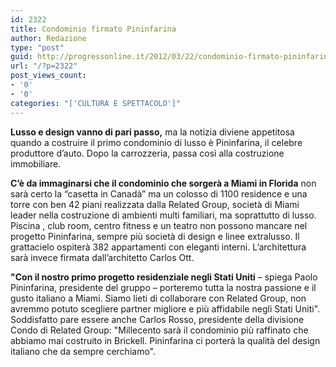 ```yaml
---
id: 2322
title: Condominio firmato Pininfarina
author: Redazione
type: "post"
guid: http://progressonline.it/2012/03/22/condominio-firmato-pininfarina/
url: "/?p=2322"
post_views_count:
- '0'
- '0'
categories: "['CULTURA E SPETTACOLO']"
---
```


**Lusso e design vanno di pari passo,** ma la notizia diviene appetitosa quando a costruire il primo condominio di lusso è Pininfarina, il celebre produttore d’auto. Dopo la carrozzeria, passa così alla costruzione immobiliare.

**C’è da immaginarsi che il condominio che sorgerà a Miami in Florida** non sarà certo la “casetta in Canadà” ma un colosso di 1100 residence e una torre con ben 42 piani realizzata dalla Related Group, società di Miami leader nella costruzione di ambienti multi familiari, ma soprattutto di lusso. Piscina , club room, centro fitness e un teatro non possono mancare nel progetto Pininfarina, sempre più società di design e linee extralusso. Il grattacielo ospiterà 382 appartamenti con eleganti interni. L’architettura sarà invece firmata dall’architetto Carlos Ott.

**"Con il nostro primo progetto residenziale negli Stati Uniti** – spiega Paolo Pininfarina, presidente del gruppo – porteremo tutta la nostra passione e il gusto italiano a Miami. Siamo lieti di collaborare con Related Group, non avremmo potuto scegliere partner migliore e più affidabile negli Stati Uniti". Soddisfatto pare essere anche Carlos Rosso, presidente della divisione Condo di Related Group: "Millecento sarà il condominio più raffinato che abbiamo mai costruito in Brickell. Pininfarina ci porterà la qualità del design italiano che da sempre cerchiamo".